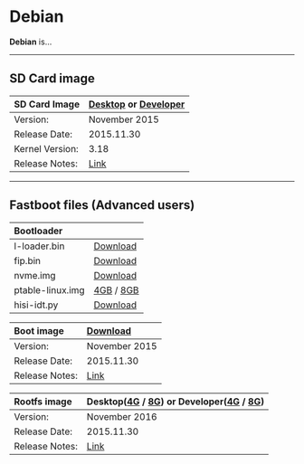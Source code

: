 # Debian

**Debian** is...

***

## SD Card image

|   SD Card Image    |    [Desktop](http://builds.96boards.org/releases/hikey/linaro/debian/latest/hikey-jessie_alip_*.img.gz) or [Developer](http://builds.96boards.org/releases/hikey/linaro/debian/latest/hikey-jessie_developer_*.img.gz)    |
|:------------------|:-----------------------|
|Version:           |November 2015           |
|Release Date:      |2015.11.30              | 
|Kernel Version:    |3.18                    |
|Release Notes:     |[Link](http://builds.96boards.org/releases/hikey/linaro/debian/latest/)       |

***

## Fastboot files (Advanced users)

|   Bootloader    |        |
|:------------------|:-----------------------|
| l-loader.bin      | [Download](http://builds.96boards.org/releases/hikey/linaro/binaries/latest/l-loader.bin)           |
| fip.bin           | [Download](http://builds.96boards.org/releases/hikey/linaro/binaries/latest/fip.bin)           | 
| nvme.img          | [Download](http://builds.96boards.org/releases/hikey/linaro/binaries/latest/nvme.img)           | 
| ptable-linux.img  | [4GB](http://builds.96boards.org/releases/hikey/linaro/debian/latest/ptable-linux-4g.img) / [8GB](http://builds.96boards.org/releases/hikey/linaro/debian/latest/ptable-linux-8g.img)      | 
| hisi-idt.py       | [Download](http://builds.96boards.org/releases/hikey/linaro/binaries/latest/hisi-idt.py)           | 

|   Boot image    |    [Download](http://builds.96boards.org/releases/hikey/linaro/debian/latest/boot-fat.uefi.img.gz)    |
|:------------------|:-----------------------|
|Version:           |November 2015           |
|Release Date:      |2015.11.30              | 
|Release Notes:     |[Link](http://builds.96boards.org/releases/hikey/linaro/debian/latest/)      |

|   Rootfs image    |    Desktop([4G](http://builds.96boards.org/releases/hikey/linaro/debian/latest/hikey-jessie_alip_*-4g.emmc.img.gz) / [8G](http://builds.96boards.org/releases/hikey/linaro/debian/latest/hikey-jessie_alip_*-8g.emmc.img.gz)) or Developer([4G](http://builds.96boards.org/releases/hikey/linaro/debian/latest/hikey-jessie_developer_*-4g.emmc.img.gz) / [8G](http://builds.96boards.org/releases/hikey/linaro/debian/latest/hikey-jessie_developer_*-8g.emmc.img.gz))   |
|:------------------|:----------------------------------|
|Version:           |November 2016                      |
|Release Date:      |2015.11.30                         | 
|Release Notes:     |[Link](http://builds.96boards.org/releases/hikey/linaro/debian/latest/)      |

